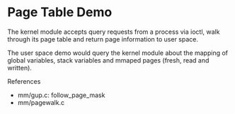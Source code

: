 # Page Table Demo

The kernel module accepts query requests from a process via ioctl, walk through its page table
and return page information to user space.

The user space demo would query the kernel module about the mapping of global variables,
stack variables and mmaped pages (fresh, read and written).

References
- mm/gup.c: follow_page_mask
- mm/pagewalk.c
